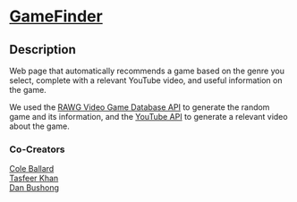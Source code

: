 # [GameFinder](https://danbushong.github.io/gameFinder/)

## Description
Web page that automatically recommends a game based on the genre you select, complete with a relevant YouTube video, and useful information on the game.

We used the [RAWG Video Game Database API](https://api.rawg.io/docs/) to generate the random game and its information, and the [YouTube API](https://developers.google.com/youtube/v3) to generate a relevant video about the game.

### Co-Creators
[Cole Ballard](https://github.com/ColeBallard) <br>
[Tasfeer Khan](https://github.com/tafseer-khan) <br>
[Dan Bushong](https://github.com/danbushong) <br>
